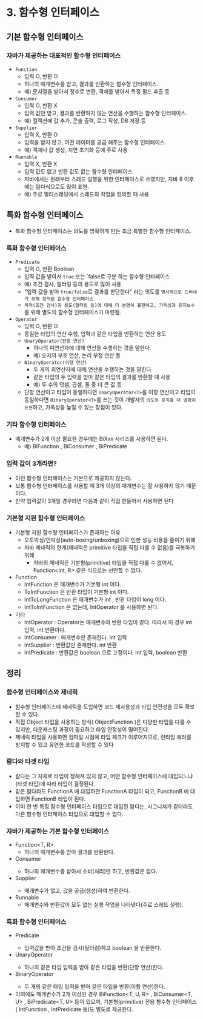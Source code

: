 # 3. 함수형 인터페이스

## 기본 함수형 인터페이스
### 자바가 제공하는 대표적인 함수형 인터페이스
- `Function` 
  - 입력 O, 반환 O
  - 하나의 매개변수를 받고, 결과를 반환하는 함수형 인터페이스.
  - 예) 문자열을 받아서 정수로 변환, 객체를 받아서 특정 필드 추출 등
- `Consumer`
  - 입력 O, 반환 X
  - 입력 값만 받고, 결과를 반환하지 않는 연산을 수행하는 함수형 인터페이스.
  - 예) 컬렉션에 값 추가, 콘솔 출력, 로그 작성, DB 저장 등
- `Supplier`
  - 입력 X, 반환 O
  - 입력을 받지 않고, 어떤 데이터를 공급 해주는 함수형 인터페이스.
  - 예) 객체나 값 생성, 지연 초기화 등에 주로 사용
- `Runnable`
  - 입력 X, 반환 X
  - 입력 값도 없고 반환 값도 없는 함수형 인터페이스.
  - 자바에서는 원래부터 스레드 실행을 위한 인터페이스로 쓰였지만, 자바 8 이후에는 람다식으로도 많이 표현.
  - 예) 주로 멀티스레딩에서 스레드의 작업을 정의할 때 사용


## 특화 함수형 인터페이스
- 특화 함수형 인터페이스는 의도를 명확하게 만든 조금 특별한 함수형 인터페이스.

### 특화 함수형 인터페이스
- `Predicate`
  - 입력 O, 반환 Boolean
  - 입력 값을 받아서 `true` 또는 `false로 구분 하는 함수형 인터페이스
  - 예) 조건 검사, 필터링 등의 용도로 많이 사용
  - "입력 값을 받아 `true/false`로 결과를 판단한다" 라는 의도를 `명시적으로 드러내기 위해 정의된 함수형 인터페이스`
  - `목적(조건 검사)과 용도(필터링 등)에 대해 더 분명히 표현하고, 가독성과 유지보수`를 위해 별도의 함수형 인터페이스가 마련됨.
- `Operator`
  - 입력 O, 반환 O
  - 동일한 타입의 연산 수행, 입력과 같은 타입을 반환하는 연산 용도
  - `UnaryOperator(단항 연산)`
    - 하나의 피연산자에 대해 연산을 수행하는 것을 말한다.
    - 예) 숫자의 부호 연산, 논리 부정 연산 등
  - `BinaryOperator(이항 연산)`
    - 두 개의 피연산자에 대해 연산을 수행하는 것을 말한다.
    - 같은 타입의 두 입력을 받아 같은 타입의 결과를 반환할 때 사용
    - 예) 두 수의 덧셈, 곱셈, 둘 중 더 큰 값 등
  - 단항 연산이고 타입이 동일하다면 `UnaryOperator<T>`를 이항 연산이고 타입이 동일하다면 `BinaryOperator<T>`를 쓰는 것이 개발자의 `의도와 로직을 더 명확히 표현`하고,
  가독성을 높일 수 있는 장점이 있다.


### 기타 함수형 인터페이스
- 매개변수가 2개 이상 필요한 경우에는 BiXxx 시리즈를 사용하면 된다. 
  - 예) BiFunction , BiConsumer , BiPredicate


### 입력 값이 3개라면?
- 이런 함수형 인터페이스는 기본으로 제공하지 않는다. 
- 보통 함수형 인터페이스를 사용할 때 3개 이상의 매개변수는 잘 사용하지 않기 때문이다.
- 만약 입력값이 3개일 경우라면 다음과 같이 직접 만들어서 사용하면 된다


### 기본형 지원 함수형 인터페이스
- 기본형 지원 함수형 인터페이스가 존재하는 이유
  - 오토박싱/언박싱(auto-boxing/unboxing)으로 인한 성능 비용을 줄이기 위해
  - 자바 제네릭의 한계(제네릭은 primitive 타입을 직접 다룰 수 없음)를 극복하기 위해
    - 자바의 제네릭은 기본형(primitive) 타입을 직접 다룰 수 없어서, Function<int, R> 같은 식으로는 선언할 수 없다.
- Function
  - IntFunction 은 매개변수가 기본형 int 이다.
  - ToIntFunction 은 반환 타입이 기본형 int 이다.
  - IntToLongFunction 은 매개변수가 int , 반환 타입이 long 이다.
  - IntToIntFunction 은 없는데, IntOperator 를 사용하면 된다.
- 기타
  - IntOperator : Operator는 매개변수와 반환 타입이 같다. 따라서 이 경우 int 입력, int 반환이다.
  - IntConsumer : 매개변수만 존재한다. int 입력
  - IntSupplier : 반환값만 존재한다. int 반환
  - IntPredicate : 반환값은 boolean 으로 고정이다. int 입력, boolean 반환


## 정리
### 함수형 인터페이스와 제네릭
- 함수형 인터페이스에 제네릭을 도입하면 코드 재사용성과 타입 안전성을 모두 확보할 수 있다.
- 직접 Object 타입을 사용하는 방식( ObjectFunction )은 다양한 타입을 다룰 수 있지만, 다운캐스팅 과정이 필요하고 타입 안정성이 떨어진다.
- 제네릭 타입을 사용하면 컴파일 시점에 타입 체크가 이루어지므로, 런타임 에러를 방지할 수 있고 유연한 코드를 작성할 수 있다

### 람다와 타겟 타입
- 람다는 그 자체로 타입이 정해져 있지 않고, 어떤 함수형 인터페이스에 대입되느냐(타겟 타입)에 따라 타입이 결정된다.
- 같은 람다라도 FunctionA 에 대입하면 FunctionA 타입이 되고, FunctionB 에 대입하면 FunctionB 타입이 된다.
- 이미 한 번 특정 함수형 인터페이스 타입으로 대입된 람다는, 시그니처가 같더라도 다른 함수형 인터페이스 타입으로 대입할 수 없다.

### 자바가 제공하는 기본 함수형 인터페이스
- Function<T, R>
  - 하나의 매개변수를 받아 결과를 반환한다.
- Consumer<T>
  - 하나의 매개변수를 받아서 소비(처리)만 하고, 반환값은 없다.
- Supplier<T>
  - 매개변수가 없고, 값을 공급(생성)하여 반환한다.
- Runnable
  -  매개변수와 반환값이 모두 없는 실행 작업을 나타낸다(주로 스레드 실행).
  

### 특화 함수형 인터페이스
- Predicate<T>
  - 입력값을 받아 조건을 검사(필터링)하고 boolean 을 반환한다.
- UnaryOperator<T>
  - 하나의 같은 타입 입력을 받아 같은 타입을 반환(단항 연산)한다.
- BinaryOperator<T>
  - 두 개의 같은 타입 입력을 받아 같은 타입을 반환(이항 연산)한다.
- 이외에도 매개변수가 2개 이상인 경우 BiFunction<T, U, R> , BiConsumer<T, U> , BiPredicate<T, U> 등이 있으며, 기본형(primitive) 전용 함수형 인터페이스( IntFunction , IntPredicate 등)도 별도로 제공한다.
